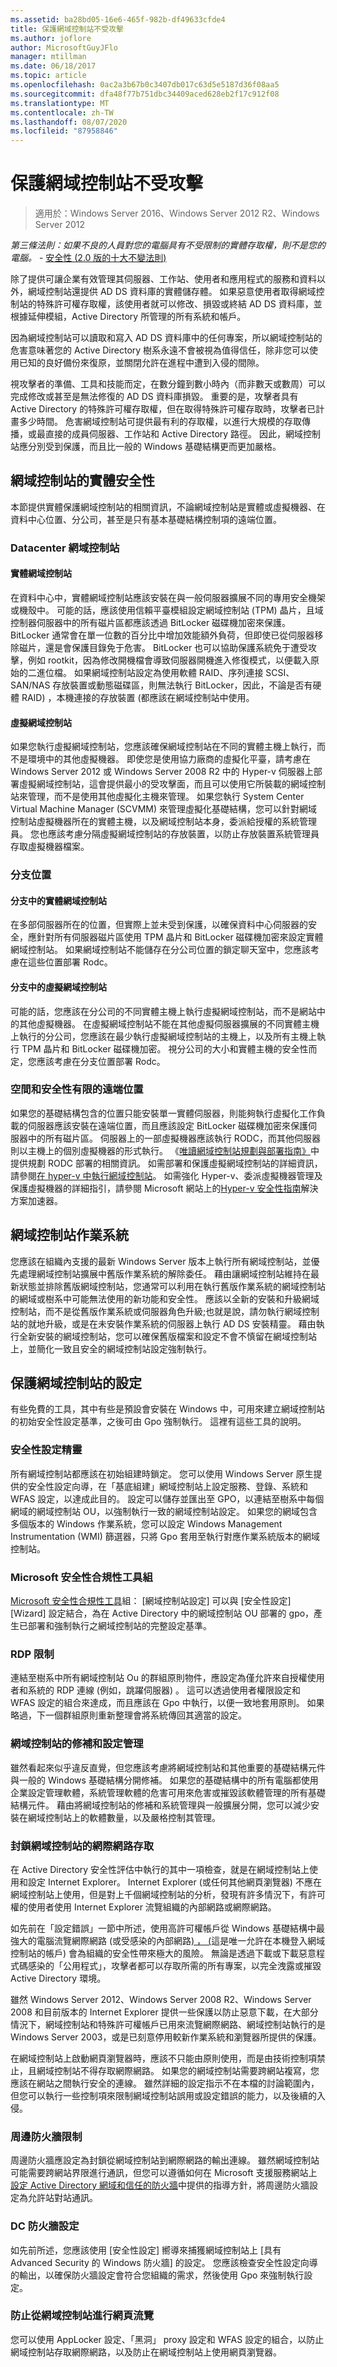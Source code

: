```yaml
---
ms.assetid: ba28bd05-16e6-465f-982b-df49633cfde4
title: 保護網域控制站不受攻擊
ms.author: joflore
author: MicrosoftGuyJFlo
manager: mtillman
ms.date: 06/18/2017
ms.topic: article
ms.openlocfilehash: 0ac2a3b67b0c3407db017c63d5e5187d36f08aa5
ms.sourcegitcommit: dfa48f77b751dbc34409aced628eb2f17c912f08
ms.translationtype: MT
ms.contentlocale: zh-TW
ms.lasthandoff: 08/07/2020
ms.locfileid: "87958846"
---
```

# <a name="securing-domain-controllers-against-attack"></a>保護網域控制站不受攻擊

> 適用於：Windows Server 2016、Windows Server 2012 R2、Windows Server 2012

*第三條法則：如果不良的人員對您的電腦具有不受限制的實體存取權，則不是您的電腦。* - [安全性 (2.0 版的十大不變法則) ](https://www.microsoft.com/en-us/msrc?rtc=1)

除了提供可讓企業有效管理其伺服器、工作站、使用者和應用程式的服務和資料以外，網域控制站還提供 AD DS 資料庫的實體儲存體。 如果惡意使用者取得網域控制站的特殊許可權存取權，該使用者就可以修改、損毀或終結 AD DS 資料庫，並根據延伸模組，Active Directory 所管理的所有系統和帳戶。

因為網域控制站可以讀取和寫入 AD DS 資料庫中的任何專案，所以網域控制站的危害意味著您的 Active Directory 樹系永遠不會被視為值得信任，除非您可以使用已知的良好備份來復原，並關閉允許在進程中遭到入侵的間隙。

視攻擊者的準備、工具和技能而定，在數分鐘到數小時內（而非數天或數周）可以完成修改或甚至是無法修復的 AD DS 資料庫損毀。 重要的是，攻擊者具有 Active Directory 的特殊許可權存取權，但在取得特殊許可權存取時，攻擊者已計畫多少時間。 危害網域控制站可提供最有利的存取權，以進行大規模的存取傳播，或最直接的成員伺服器、工作站和 Active Directory 路徑。 因此，網域控制站應分別受到保護，而且比一般的 Windows 基礎結構更而更加嚴格。

## <a name="physical-security-for-domain-controllers"></a>網域控制站的實體安全性

本節提供實體保護網域控制站的相關資訊，不論網域控制站是實體或虛擬機器、在資料中心位置、分公司，甚至是只有基本基礎結構控制項的遠端位置。

### <a name="datacenter-domain-controllers"></a>Datacenter 網域控制站

#### <a name="physical-domain-controllers"></a>實體網域控制站

在資料中心中，實體網域控制站應該安裝在與一般伺服器擴展不同的專用安全機架或機殼中。 可能的話，應該使用信賴平臺模組設定網域控制站 (TPM) 晶片，且域控制器伺服器中的所有磁片區都應該透過 BitLocker 磁碟機加密來保護。 BitLocker 通常會在單一位數的百分比中增加效能額外負荷，但即使已從伺服器移除磁片，還是會保護目錄免于危害。 BitLocker 也可以協助保護系統免于遭受攻擊，例如 rootkit，因為修改開機檔會導致伺服器開機進入修復模式，以便載入原始的二進位檔。 如果網域控制站設定為使用軟體 RAID、序列連接 SCSI、SAN/NAS 存放裝置或動態磁碟區，則無法執行 BitLocker，因此，不論是否有硬體 RAID) ，本機連接的存放裝置 (都應該在網域控制站中使用。

#### <a name="virtual-domain-controllers"></a>虛擬網域控制站

如果您執行虛擬網域控制站，您應該確保網域控制站在不同的實體主機上執行，而不是環境中的其他虛擬機器。 即使您是使用協力廠商的虛擬化平臺，請考慮在 Windows Server 2012 或 Windows Server 2008 R2 中的 Hyper-v 伺服器上部署虛擬網域控制站，這會提供最小的受攻擊面，而且可以使用它所裝載的網域控制站來管理，而不是使用其他虛擬化主機來管理。 如果您執行 System Center Virtual Machine Manager (SCVMM) 來管理虛擬化基礎結構，您可以針對網域控制站虛擬機器所在的實體主機，以及網域控制站本身，委派給授權的系統管理員。 您也應該考慮分隔虛擬網域控制站的存放裝置，以防止存放裝置系統管理員存取虛擬機器檔案。

### <a name="branch-locations"></a>分支位置

#### <a name="physical-domain-controllers-in-branches"></a>分支中的實體網域控制站

在多部伺服器所在的位置，但實際上並未受到保護，以確保資料中心伺服器的安全，應針對所有伺服器磁片區使用 TPM 晶片和 BitLocker 磁碟機加密來設定實體網域控制站。 如果網域控制站不能儲存在分公司位置的鎖定聊天室中，您應該考慮在這些位置部署 Rodc。

#### <a name="virtual-domain-controllers-in-branches"></a>分支中的虛擬網域控制站

可能的話，您應該在分公司的不同實體主機上執行虛擬網域控制站，而不是網站中的其他虛擬機器。 在虛擬網域控制站不能在其他虛擬伺服器擴展的不同實體主機上執行的分公司，您應該在最少執行虛擬網域控制站的主機上，以及所有主機上執行 TPM 晶片和 BitLocker 磁碟機加密。 視分公司的大小和實體主機的安全性而定，您應該考慮在分支位置部署 Rodc。

### <a name="remote-locations-with-limited-space-and-security"></a>空間和安全性有限的遠端位置

如果您的基礎結構包含的位置只能安裝單一實體伺服器，則能夠執行虛擬化工作負載的伺服器應該安裝在遠端位置，而且應該設定 BitLocker 磁碟機加密來保護伺服器中的所有磁片區。 伺服器上的一部虛擬機器應該執行 RODC，而其他伺服器則以主機上的個別虛擬機器的形式執行。 《[唯讀網域控制站規劃與部署指南》](/previous-versions/windows/it-pro/windows-server-2008-r2-and-2008/cc771744(v=ws.10))中提供規劃 RODC 部署的相關資訊。 如需部署和保護虛擬網域控制站的詳細資訊，請參閱[在 hyper-v 中執行網域控制站](/previous-versions/windows/it-pro/windows-server-2008-r2-and-2008/dd363553(v=ws.10))。 如需強化 Hyper-v、委派虛擬機器管理及保護虛擬機器的詳細指引，請參閱 Microsoft 網站上的[Hyper-v 安全性指南](https://www.microsoft.com/download/details.aspx?id=16650)解決方案加速器。

## <a name="domain-controller-operating-systems"></a>網域控制站作業系統

您應該在組織內支援的最新 Windows Server 版本上執行所有網域控制站，並優先處理網域控制站擴展中舊版作業系統的解除委任。 藉由讓網域控制站維持在最新狀態並排除舊版網域控制站，您通常可以利用在執行舊版作業系統的網域控制站的網域或樹系中可能無法使用的新功能和安全性。 應該以全新的安裝和升級網域控制站，而不是從舊版作業系統或伺服器角色升級;也就是說，請勿執行網域控制站的就地升級，或是在未安裝作業系統的伺服器上執行 AD DS 安裝精靈。 藉由執行全新安裝的網域控制站，您可以確保舊版檔案和設定不會不慎留在網域控制站上，並簡化一致且安全的網域控制站設定強制執行。

## <a name="secure-configuration-of-domain-controllers"></a>保護網域控制站的設定

有些免費的工具，其中有些是預設會安裝在 Windows 中，可用來建立網域控制站的初始安全性設定基準，之後可由 Gpo 強制執行。 這裡有這些工具的說明。

### <a name="security-configuration-wizard"></a>安全性設定精靈

所有網域控制站都應該在初始組建時鎖定。 您可以使用 Windows Server 原生提供的安全性設定向導，在「基底組建」網域控制站上設定服務、登錄、系統和 WFAS 設定，以達成此目的。 設定可以儲存並匯出至 GPO，以連結至樹系中每個網域的網域控制站 OU，以強制執行一致的網域控制站設定。 如果您的網域包含多個版本的 Windows 作業系統，您可以設定 Windows Management Instrumentation (WMI) 篩選器，只將 Gpo 套用至執行對應作業系統版本的網域控制站。

### <a name="microsoft-security-compliance-toolkit"></a>Microsoft 安全性合規性工具組

[Microsoft 安全性合規性工具](https://microsoft.com/download/details.aspx?id=55319)組： [網域控制站設定] 可以與 [安全性設定] [Wizard] 設定結合，為在 Active Directory 中的網域控制站 OU 部署的 gpo，產生已部署和強制執行之網域控制站的完整設定基準。

### <a name="rdp-restrictions"></a>RDP 限制

連結至樹系中所有網域控制站 Ou 的群組原則物件，應設定為僅允許來自授權使用者和系統的 RDP 連線 (例如，跳躍伺服器) 。 這可以透過使用者權限設定和 WFAS 設定的組合來達成，而且應該在 Gpo 中執行，以便一致地套用原則。 如果略過，下一個群組原則重新整理會將系統傳回其適當的設定。

### <a name="patch-and-configuration-management-for-domain-controllers"></a>網域控制站的修補和設定管理

雖然看起來似乎違反直覺，但您應該考慮將網域控制站和其他重要的基礎結構元件與一般的 Windows 基礎結構分開修補。 如果您的基礎結構中的所有電腦都使用企業設定管理軟體，系統管理軟體的危害可用來危害或摧毀該軟體管理的所有基礎結構元件。 藉由將網域控制站的修補和系統管理與一般擴展分開，您可以減少安裝在網域控制站上的軟體數量，以及嚴格控制其管理。

### <a name="blocking-internet-access-for-domain-controllers"></a>封鎖網域控制站的網際網路存取

在 Active Directory 安全性評估中執行的其中一項檢查，就是在網域控制站上使用和設定 Internet Explorer。 Internet Explorer (或任何其他網頁瀏覽器) 不應在網域控制站上使用，但是對上千個網域控制站的分析，發現有許多情況下，有許可權的使用者使用 Internet Explorer 流覽組織的內部網路或網際網路。

如先前在「設定錯誤」一節中所述，使用高許可權帳戶從 Windows 基礎結構中最強大的電腦流覽網際網路 (或受感染的內部網路[) ， (](../../../ad-ds/plan/security-best-practices/Avenues-to-Compromise.md)這是唯一允許在本機登入網域控制站的帳戶) 會為組織的安全性帶來極大的風險。 無論是透過下載或下載惡意程式碼感染的「公用程式」，攻擊者都可以存取所需的所有專案，以完全洩露或摧毀 Active Directory 環境。

雖然 Windows Server 2012、Windows Server 2008 R2、Windows Server 2008 和目前版本的 Internet Explorer 提供一些保護以防止惡意下載，在大部分情況下，網域控制站和特殊許可權帳戶已用來流覽網際網路、網域控制站執行的是 Windows Server 2003，或是已刻意停用較新作業系統和瀏覽器所提供的保護。

在網域控制站上啟動網頁瀏覽器時，應該不只能由原則使用，而是由技術控制項禁止，且網域控制站不得存取網際網路。 如果您的網域控制站需要跨網站複寫，您應該在網站之間執行安全的連線。 雖然詳細的設定指示不在本檔的討論範圍內，但您可以執行一些控制項來限制網域控制站誤用或設定錯誤的能力，以及後續的入侵。

### <a name="perimeter-firewall-restrictions"></a>周邊防火牆限制

周邊防火牆應設定為封鎖從網域控制站到網際網路的輸出連線。 雖然網域控制站可能需要跨網站界限進行通訊，但您可以遵循如何在 Microsoft 支援服務網站上[設定 Active Directory 網域和信任的防火牆](https://support.microsoft.com/kb/179442)中提供的指導方針，將周邊防火牆設定為允許站對站通訊。

### <a name="dc-firewall-configurations"></a>DC 防火牆設定

如先前所述，您應該使用 [安全性設定] 嚮導來捕獲網域控制站上 [具有 Advanced Security 的 Windows 防火牆] 的設定。 您應該檢查安全性設定向導的輸出，以確保防火牆設定會符合您組織的需求，然後使用 Gpo 來強制執行設定。

### <a name="preventing-web-browsing-from-domain-controllers"></a>防止從網域控制站進行網頁流覽

您可以使用 AppLocker 設定、「黑洞」 proxy 設定和 WFAS 設定的組合，以防止網域控制站存取網際網路，以及防止在網域控制站上使用網頁瀏覽器。
